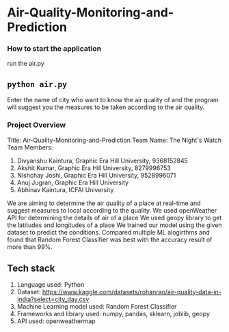 # Air-Quality-Monitoring-and-Prediction

### How to start the application

run the air.py

## `python air.py`

Enter the name of city who want to know the air quality of and the program will suggest you the measures to be taken according to the air quality.


### Project Overview

Title: Air-Quality-Monitoring-and-Prediction
Team Name: The Night's Watch
Team Members: 
  1. Divyanshu Kaintura, Graphic Era Hill University, 9368152845
  2. Akshit Kumar, Graphic Era Hill University, 8279996753
  3. Nishchay Joshi, Graphic Era Hill University, 9528996071
  4. Anuj Jugran, Graphic Era Hill University
  5. Abhinav Kaintura, ICFAI University

We are aiming to determine the air quality of a place at real-time and suggest measures to local according to the quality.
We used openWeather API for determining the details of air of a place
We used geopy library to get the latitudes and longitudes of a place
We trained our model using the given dataset to predict the conditions.
Compared multiple ML alogirthms and found that Random Forest Classifier was best with the accuracy result of more than 99%.

## Tech stack
1. Language used: Python
2. Dataset: https://www.kaggle.com/datasets/rohanrao/air-quality-data-in-india?select=city_day.csv
3. Machine Learning model used: Random Forest Classifier
4. Frameworks and library used: numpy, pandas, sklearn, joblib, geopy
5. API used: openweathermap

